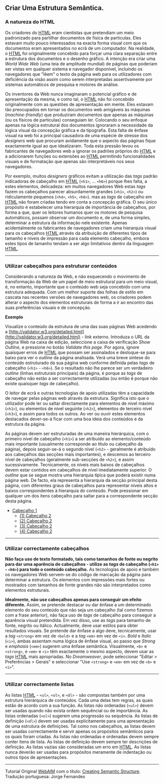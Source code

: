 ## Criar Uma Estrutura Semântica.

### A natureza do HTML

Os criadores do [HTML](#) eram cientistas que pretendiam um meio padronizado para partilhar documentos de física de particulas. Eles estavam muito pouco interessados na exacta forma visual com que os documentos eram apresentados no ecrã de um computador. Na realidade, o [HTML](#) foi originalmente concebido para forçar uma clara separação entre a estrutura dos documentos e o desenho gráfico. A intenção era criar uma *World Wide Web* (uma teia de amplitude mundial) de páginas que poderiam ser vistas em qualquer sistema e navegador disponível, incluíndo os navegadores que "lêem" o texto da página web para os utilizadores com deficiência da visão assim como serem interpretadas assertivamente por sistemas automáticos de pesquisa e motores de análise.

Os inventores da Web nunca imaginaram o potencial gráfico e de apresentação da mesma, e como tal, o [HTML](#) não foi concebido originalmente com as questões de apresentação em mente. Eles estavam tão preocupados em tornar os documentos web amigáveis às máquinas (*machine-friendly*) que produziram documentos que apenas as máquinas (ou os físicos de particulas) conseguiam ler. Colocando o seu enfoque apenas na lógica estrutural dos documentos ignoraram a necessidade da lógica visual da concepção gráfica e da tipografia. Esta falta de ênfase visual na web foi a principal causadora de uma espécie de stresse dos *designers* web que procuram avidamente que o aspecto das páginas fique exactamente igual ao que idealizaram. Toda esta pressão levou os fabricantes de navegadores web a ignorar os padrões próprios do [HTML](#) e a adicionarem funções ou extensões ao [HTML](#) permitindo funcionalidades visuais e de formatação que apenas são interpretáveis nos seus navegadores.

Por exemplo, muitos *designers* gráficos evitam a utilização das *tags* padrão indicadoras de cabeçalho em [HTML](#) (`<h1>`, ... `<h6>`) porque lhes falta, a estes elementos, delicadeza: em muitos navegadores Web estas *tags* fazem os cabeçalhos parecer absurdamente grandes (`<h1>`, `<h2>`) ou ridiculamente pequenos (`<h4>`, `<h5>`, `<h6>`). mas as *tags* de cabeçalho em [HTML](#) não foram criadas tendo em conta a concepção gráfica. O seu único propósito é estabelecer uma hierarquia de importância de cabeçalhos, por forma a que, quer os leitores humanos quer os motores de pesquisa automáticos, possam observar um documento e, de uma forma simples, determinar a estrutura da informação nele existente. Apenas acidentalmente os fabricantes de navegadores criam uma hierarquia visual para os cabeçalhos [HTML](#) através da atribuição de diferentes tipos de tamanho e níveis de impressão para cada elemento cabeçalho, embora estes tipos de tamanho tendam a ser algo limitativos dentro da linguagem [HTML](#).

---

### Utilizar cabeçalhos para estruturar conteúdos

Considerando a natureza da Web, e não esquecendo o movimento de transformação da Web de um papel de meio estrutural para um meio visual, é, no entanto, importante que o conteúdo web seja concebido com uma estrutura adequada. Com um melhor suporte das folhas de estilo em cascata nas recentes versões de navegadores web, os criadores podem alterar o aspecto dos elementos estruturais de forma a ir ao encontro das suas preferências visuais e de concepção.

**Exemplo**

Visualize o conteúdo da estrutura de uma das suas páginas Web acedendo a [http://validator.w3.org/detailed.html](http://validator.w3.org/detailed.html) - link externo. Introduza o URL da página Web na caixa de edição, seleccione a caixa de verificação *Show Outline*, e pressione no botão *Validate this page*. Por agora, ignore quaisquer erros de [HTML](#) que possam ser assinalados e desloque-se para baixo para ver o *outline* da página analisada. Verá uma breve síntese do conteúdo estruturado da sua página web conforme definida pelas *tags* de cabeçalho (`<h1>` - `<h6>`). Se o resultado não lhe parece ser um verdadeiro *outline* (linhas estruturais principais) da página, é porque as *tags* de cabeçalho não estão a ser correctamente utilizadas (ou então é porque não existe quaisquer *tags* de cabeçalho).

O leitor de ecrã e outras tecnologias de apoio utilizadas têm a capacidade de navegar pelas páginas web através da estrutura. Significa isto que o utilizador pode ler ou saltar directamente para elementos de nível máximo (`<h1>`), ou elementos de nível seguinte (`<h2>`), elementos de terceiro nível (`<h3>`), e assim para todos os outros. Ao ver ou ouvir estes elementos destacados dever-se-á ficar com uma boa ideia dos conteúdos e da estrutura da página.

As páginas devem ser estruturadas de uma maneira hierárquica, com o primeiro nível de cabeçalho (`<h1>`) a ser atribuído ao elemento/conteúdo mais importante (usualmente corresponde ao título ou cabeçalho da página), depois seguir-se-á o segundo nível (`<h2>` - geralmente é atribuído aos cabeçalhos das secções mais importantes), e descemos ao terceiro nível de cabeçalhos (geralmente sub-secções de `<h2>`), e assim sucessivamente. Tecnicamente, os níveis mais baixos de cabeçalhos devem estar contidos em cabeçalhos de nível imediatamente superior. O *outline* que se segue mostra uma hierarquia típica que poderá existir numa página web. De facto, ela representa a hierarquia da secção principal desta página, com diferentes graus de cabeçalhos para representar níveis altos e baixos correspondentes à hierarquia do conteúdo. Pode pressionar em qualquer um dos itens cabeçalho para saltar para a correspondente secção desta página.

- [Cabeçalho 1](#n0)
  - [(1) Cabeçalho 2](#n1)
  - [(2) Cabeçalho 2](#n2)
  - [(3) Cabeçalho 2](#n3)
  - [(4) Cabeçalho 2](#n4)

---

### Utilizar correctamente cabeçalhos

**Não faça uso de texto formatado, tais como tamanhos de fonte ou negrito para dar uma aparência de cabeçalhos - utilize as *tags* de cabeçalho (`<h1>` - `<h6>`) para todo o conteúdo cabeçalho.** As tecnologias de apoio e também os navegadores Web servem-se do código de marcação da página para determinar a estrutura. Os elementos com impressões mais fortes ou mostrados com tamanhos de fonte grandes não são interpretados como elementos estruturais.

**Idealmente, não use cabeçalhos apenas para conseguir um efeito diferente.** Assim, se pretende destacar ou dar ênfase a um determinado elemento do seu conteúdo que não seja um cabeçalho (tal como fizemos com a frase anterior), não faça uso de *tags* de cabeçalho para conseguir a aparência visual pretendida. Em vez disso, use as *tags* para tamanho de fonte, negrito ou itálico. Actualmente, deve usar estilos para obter resultados visuais. Se pretende dar ênfase a algo deve, tecnicamente, usar a *tag* `<strong>` em vez de `<bold>` e a *tag* `<em>` em vez de `<i>`. *Bold* e *Italic* (`<i>`), ambas assentam numa lógica de ênfase visual, ao passo que *Strong* e *emphasis* (`<em>`) sugerem uma ênfase semântica. Visualmente, `<b>` e `<strong>`, e `<em>` e `<i>` têm exactamente o mesmo aspecto, devem usar as *tags* [HTML](#) mais apropriadas. No *Dreamweaver*, pode seleccionar "Editar > Preferências > Gerais" e seleccionar "Use `<strong>` e `<em>` em vez de `<b>` e `<i>`".

---

### Utilizar correctamente listas

As listas [HTML](#) - `<ul>`, `<ol>`, e `<dl>` - são compostas também por uma estrutura hierárquica de conteúdos. Cada uma delas tem regras, as quais estão de acordo com a sua função. As listas não ordenadas (`<ul>`) devem ser usadas quando não exista ordem sequêncial ou de importância. As listas ordenadas (`<ol>`) sugerem uma progressão ou sequência. As listas de definição (`<dl>`) devem ser usadas explicitamente para uma apresentação de uma estrutura de definições. Tal como nos cabeçalhos, as listas devem ser usadas correctamente e servir apenas os propósitos semânticos para os quais foram criadas. As listas não ordenadas e ordenadas devem sempre conter itens de lista. As listas de definição devem sempre ter descrições de definição. As listas vazias são consideradas um erro em [HTML](#). As listas nunca deverão ser usadas para propósitos meramente de indentação ou outros tipos de apresentações.

---

Tutorial Original [WebAIM](http://www.webaim.org/techniques/semanticstructure/) com o título: [Creating Semantic Structure](http://www.webaim.org/techniques/semanticstructure/).  
Tradução portuguesa: Jorge Fernandes